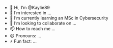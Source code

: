 - 👋 Hi, I’m @Kaylie89
- 👀 I’m interested in ...
- 🌱 I’m currently learning an MSc in Cybersecurity
- 💞️ I’m looking to collaborate on ...
- 📫 How to reach me ...
- 😄 Pronouns: ...
- ⚡ Fun fact: ...

<!---
Kaylie89/Kaylie89 is a ✨ special ✨ repository because its `README.md` (this file) appears on your GitHub profile.
You can click the Preview link to take a look at your changes.
--->
